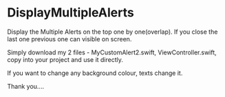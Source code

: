 # DisplayMultipleAlerts
Display the Multiple Alerts on the top one by one(overlap). If you close the last one previous one can visible on screen.

Simply download my 2 files - MyCustomAlert2.swift, ViewController.swift, copy into your project and use it directly.

If you want to change any background colour, texts change it.

Thank you....

